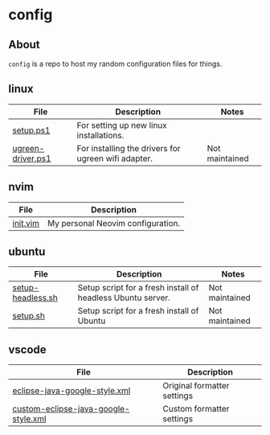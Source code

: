 # config

## About
`config` is a repo to host my random configuration files for things.

## linux
| File | Description | Notes |
| ---- | ----------- | ----- |
| [setup.ps1](https://raw.githubusercontent.com/megabyte6/config/main/linux.setup.ps1) | For setting up new linux installations. |
| [ugreen-driver.ps1](https://raw.githubusercontent.com/megabyte6/config/main/linux/ugreen-driver.ps1) | For installing the drivers for ugreen wifi adapter. | Not maintained |

## nvim
| File | Description |
| ---- | ----------- |
| [init.vim](https://raw.githubusercontent.com/megabyte6/config/main/nvim/init.vim) | My personal Neovim configuration. |

## ubuntu
| File | Description | Notes |
| ---- | ----------- | ----- |
| [setup-headless.sh](https://raw.githubusercontent.com/megabyte6/config/main/ubuntu/setup-headless.sh) | Setup script for a fresh install of headless Ubuntu server. | Not maintained |
| [setup.sh](https://raw.githubusercontent.com/megabyte6/config/main/ubuntu/setup.sh) | Setup script for a fresh install of Ubuntu | Not maintained |

## vscode
| File | Description |
| ---- | ----------- |
| [eclipse-java-google-style.xml](https://raw.githubusercontent.com/google/styleguide/gh-pages/eclipse-java-google-style.xml) | Original formatter settings |
| [custom-eclipse-java-google-style.xml](https://raw.githubusercontent.com/megabyte6/config/main/vscode/custom-eclipse-java-google-style.xml) | Custom formatter settings |